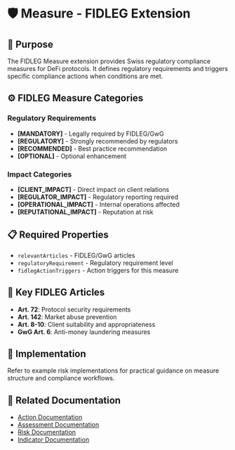 # 🛡️ Measure - FIDLEG Extension

## 🌟 Purpose

The FIDLEG Measure extension provides Swiss regulatory compliance measures for DeFi protocols. It defines regulatory requirements and triggers specific compliance actions when conditions are met.

## ⚙️ FIDLEG Measure Categories

### Regulatory Requirements
- **[MANDATORY]** - Legally required by FIDLEG/GwG
- **[REGULATORY]** - Strongly recommended by regulators
- **[RECOMMENDED]** - Best practice recommendation
- **[OPTIONAL]** - Optional enhancement

### Impact Categories
- **[CLIENT_IMPACT]** - Direct impact on client relations
- **[REGULATOR_IMPACT]** - Regulatory reporting required
- **[OPERATIONAL_IMPACT]** - Internal operations affected
- **[REPUTATIONAL_IMPACT]** - Reputation at risk


## 📋 Required Properties

- `relevantArticles` - FIDLEG/GwG articles
- `regulatoryRequirement` - Regulatory requirement level
- `fidlegActionTriggers` - Action triggers for this measure

## 🎯 Key FIDLEG Articles

- **Art. 72**: Protocol security requirements
- **Art. 142**: Market abuse prevention
- **Art. 8-10**: Client suitability and appropriateness
- **GwG Art. 6**: Anti-money laundering measures

## 📖 Implementation

Refer to example risk implementations for practical guidance on measure structure and compliance workflows.

<!-- HIDDEN -->

## 🔗 Related Documentation

- [Action Documentation](./action.fidleg.md)
- [Assessment Documentation](./assessment.fidleg.md)
- [Risk Documentation](./risk.fidleg.md)
- [Indicator Documentation](./indicator.fidleg.md)

<!-- /HIDDEN -->